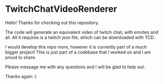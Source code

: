 # TwitchChatVideoRenderer

Hello! Thanks for checking out this repository.

The code will generate an equivalent video of twitch chat, with emotes and all. All it requires is a twitch json file, which can be downloaded with TCD.

I would develop this repo more, however it is currently part of a much bigger project! This is just part of a codebase that I worked on and I am proud to share.

Please message me with any questions and I will be glad to help out.

Thanks again :)
